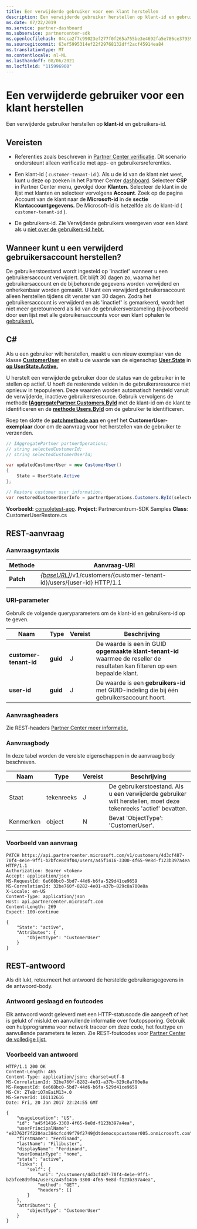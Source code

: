 ```yaml
---
title: Een verwijderde gebruiker voor een klant herstellen
description: Een verwijderde gebruiker herstellen op klant-id en gebruikers-id.
ms.date: 07/22/2019
ms.service: partner-dashboard
ms.subservice: partnercenter-sdk
ms.openlocfilehash: 04cca2f7c99023ef277f0f265a755be3e4692fa5e786ce37939b6aebd32a3ba3
ms.sourcegitcommit: 63ef5995314ef22f29768132dff2acf45914ea84
ms.translationtype: MT
ms.contentlocale: nl-NL
ms.lasthandoff: 08/06/2021
ms.locfileid: "115996900"
---
```

# <a name="restore-a-deleted-user-for-a-customer"></a>Een verwijderde gebruiker voor een klant herstellen

Een verwijderde gebruiker herstellen op **klant-id** en gebruikers-id.

## <a name="prerequisites"></a>Vereisten

- Referenties zoals beschreven in [Partner Center verificatie](partner-center-authentication.md). Dit scenario ondersteunt alleen verificatie met app- en gebruikersreferenties.

- Een klant-id ( `customer-tenant-id` ). Als u de id van de klant niet weet, kunt u deze op zoeken in het Partner Center [dashboard](https://partner.microsoft.com/dashboard). Selecteer **CSP** in Partner Center menu, gevolgd door **Klanten.** Selecteer de klant in de lijst met klanten en selecteer vervolgens **Account**. Zoek op de pagina Account van de klant naar de **Microsoft-id** in de **sectie Klantaccountgegevens.** De Microsoft-id is hetzelfde als de klant-id ( `customer-tenant-id` ).

- De gebruikers-id. Zie Verwijderde gebruikers weergeven voor een klant als u [niet over de gebruikers-id hebt.](view-a-deleted-user.md)

## <a name="when-can-you-restore-a-deleted-user-account"></a>Wanneer kunt u een verwijderd gebruikersaccount herstellen?

De gebruikerstoestand wordt ingesteld op 'inactief' wanneer u een gebruikersaccount verwijdert. Dit blijft 30 dagen zo, waarna het gebruikersaccount en de bijbehorende gegevens worden verwijderd en onherkenbaar worden gemaakt. U kunt een verwijderd gebruikersaccount alleen herstellen tijdens dit venster van 30 dagen. Zodra het gebruikersaccount is verwijderd en als 'inactief' is gemarkeerd, wordt het niet meer geretourneerd als lid van de gebruikersverzameling (bijvoorbeeld door een lijst met alle gebruikersaccounts voor een klant ophalen te [gebruiken).](get-a-list-of-all-user-accounts-for-a-customer.md)

## <a name="c"></a>C\#

Als u een gebruiker wilt herstellen, maakt u een nieuw exemplaar van de klasse [**CustomerUser**](/dotnet/api/microsoft.store.partnercenter.models.users.customeruser) en stelt u de waarde van de eigenschap [**User.State**](/dotnet/api/microsoft.store.partnercenter.models.users.user.state) in [**op UserState.Active.**](/dotnet/api/microsoft.store.partnercenter.models.users.userstate)

U herstelt een verwijderde gebruiker door de status van de gebruiker in te stellen op actief. U hoeft de resterende velden in de gebruikersresource niet opnieuw in tepopuleren. Deze waarden worden automatisch hersteld vanuit de verwijderde, inactieve gebruikersresource. Gebruik vervolgens de methode [**IAggregatePartner.Customers.ById**](/dotnet/api/microsoft.store.partnercenter.customers.icustomercollection.byid) met de klant-id om de klant te identificeren en de [**methode Users.ById**](/dotnet/api/microsoft.store.partnercenter.customerusers.icustomerusercollection.byid) om de gebruiker te identificeren.

Roep ten slotte de [**patchmethode aan**](/dotnet/api/microsoft.store.partnercenter.customerusers.icustomeruser.patch) en geef het **CustomerUser-exemplaar** door om de aanvraag voor het herstellen van de gebruiker te verzenden.

``` csharp
// IAggregatePartner partnerOperations;
// string selectedCustomerId;
// string selectedCustomerUserId;

var updatedCustomerUser = new CustomerUser()
{
    State = UserState.Active
};

// Restore customer user information.
var restoredCustomerUserInfo = partnerOperations.Customers.ById(selectedCustomerId).Users.ById(selectedCustomerUserId).Patch(updatedCustomerUser);
```

**Voorbeeld:** [consoletest-app](console-test-app.md). **Project**: Partnercentrum-SDK Samples **Class**: CustomerUserRestore.cs

## <a name="rest-request"></a>REST-aanvraag

### <a name="request-syntax"></a>Aanvraagsyntaxis

| Methode    | Aanvraag-URI                                                                                            |
|-----------|--------------------------------------------------------------------------------------------------------|
| **Patch** | [*{baseURL}*](partner-center-rest-urls.md)/v1/customers/{customer-tenant-id}/users/{user-id} HTTP/1.1 |

### <a name="uri-parameter"></a>URI-parameter

Gebruik de volgende queryparameters om de klant-id en gebruikers-id op te geven.

| Naam                   | Type     | Vereist | Beschrijving                                                                                                              |
|------------------------|----------|----------|--------------------------------------------------------------------------------------------------------------------------|
| **customer-tenant-id** | **guid** | J        | De waarde is een in GUID **opgemaakte klant-tenant-id** waarmee de reseller de resultaten kan filteren op een bepaalde klant. |
| **user-id**            | **guid** | J        | De waarde is een **gebruikers-id** met GUID-indeling die bij één gebruikersaccount hoort.                                         |

### <a name="request-headers"></a>Aanvraagheaders

Zie REST-headers [Partner Center meer informatie.](headers.md)

### <a name="request-body"></a>Aanvraagbody

In deze tabel worden de vereiste eigenschappen in de aanvraag body beschreven.

| Naam       | Type   | Vereist | Beschrijving                                                            |
|------------|--------|----------|------------------------------------------------------------------------|
| Staat      | tekenreeks | J        | De gebruikerstoestand. Als u een verwijderde gebruiker wilt herstellen, moet deze tekenreeks 'actief' bevatten. |
| Kenmerken | object | N        | Bevat 'ObjectType': 'CustomerUser'.                                 |

### <a name="request-example"></a>Voorbeeld van aanvraag

```http
PATCH https://api.partnercenter.microsoft.com/v1/customers/4d3cf487-70f4-4e1e-9ff1-b2bfce8d9f04/users/a45f1416-3300-4f65-9e8d-f123b397a4ea HTTP/1.1
Authorization: Bearer <token>
Accept: application/json
MS-RequestId: 6e668bc0-5bd7-44d6-b6fa-529d41ce9659
MS-CorrelationId: 32be760f-8282-4e01-a37b-829c8a700e8a
X-Locale: en-US
Content-Type: application/json
Host: api.partnercenter.microsoft.com
Content-Length: 269
Expect: 100-continue

{
    "State": "active",
    "Attributes": {
        "ObjectType": "CustomerUser"
    }
}
```

## <a name="rest-response"></a>REST-antwoord

Als dit lukt, retourneert het antwoord de herstelde gebruikersgegevens in de antwoord-body.

### <a name="response-success-and-error-codes"></a>Antwoord geslaagd en foutcodes

Elk antwoord wordt geleverd met een HTTP-statuscode die aangeeft of het is gelukt of mislukt en aanvullende informatie over foutopsporing. Gebruik een hulpprogramma voor netwerk traceer om deze code, het fouttype en aanvullende parameters te lezen. Zie REST-foutcodes voor [Partner Center de volledige lijst.](error-codes.md)

### <a name="response-example"></a>Voorbeeld van antwoord

```http
HTTP/1.1 200 OK
Content-Length: 465
Content-Type: application/json; charset=utf-8
MS-CorrelationId: 32be760f-8282-4e01-a37b-829c8a700e8a
MS-RequestId: 6e668bc0-5bd7-44d6-b6fa-529d41ce9659
MS-CV: ZTeBriO7mEaiM13+.0
MS-ServerId: 101112616
Date: Fri, 20 Jan 2017 22:24:55 GMT

{
    "usageLocation": "US",
    "id": "a45f1416-3300-4f65-9e8d-f123b397a4ea",
    "userPrincipalName": "e83763f7f2204ac384cfcd49f79f2749@dtdemocspcustomer005.onmicrosoft.com",
    "firstName": "Ferdinand",
    "lastName": "Filibuster",
    "displayName": "Ferdinand",
    "userDomainType": "none",
    "state": "active",
    "links": {
        "self": {
            "uri": "/customers/4d3cf487-70f4-4e1e-9ff1-b2bfce8d9f04/users/a45f1416-3300-4f65-9e8d-f123b397a4ea",
            "method": "GET",
            "headers": []
        }
    },
    "attributes": {
        "objectType": "CustomerUser"
    }
}
```
